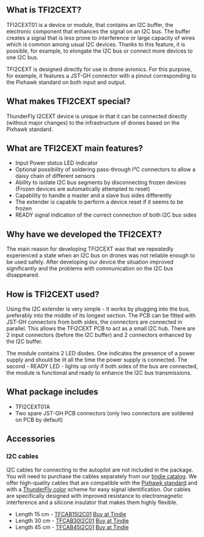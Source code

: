 ## What is TFI2CEXT? 

TFI2CEXT01 is a device or module, that contains an I2C buffer, the electronic component that enhances the signal on an I2C bus. The buffer creates a signal that is less prone to interference or large capacity of wires which is common among usual I2C devices. Thanks to this feature, it is possible, for example, to elongate the I2C bus or connect more devices to one I2C bus. 

TFI2CEXT is designed directly for use in drone avionics. For this purpose, for example, it features a JST-GH connector with a pinout corresponding to the Pixhawk standard on both input and output.

## What makes TFI2CEXT special? 

ThunderFly I2CEXT device is unique in that it can be connected directly (without major changes) to the infrastructure of drones based on the Pixhawk standard.

## What are TFI2CEXT main features?
  
  * Input Power status LED indicator
  * Optional possibility of soldering pass-through I²C connectors to allow a daisy chain of different sensors
  * Ability to isolate I2C bus segments by disconnecting frozen devices (Frozen devices are automatically attempted to reset)
  * Capability to handle a master and a slave bus sides differently
  * The extender is capable to perform a device reset if it seems to be frozen
  * READY signal indication of the correct connection of both I2C bus sides

## Why have we developed the TFI2CEXT?

The main reason for developing TFI2CEXT was that we repeatedly experienced a state when an I2C bus on drones was not reliable enough to be used safely. After developing our device the situation improved significantly and the problems with communication on the I2C bus disappeared.


## How is TFI2CEXT used?

Using the I2C extender is very simple - it works by plugging into the bus, preferably into the middle of its longest section. The PCB can be fitted with JST-GH connectors from both sides, the connectors are connected in parallel. This allows the TFI2CEXT PCB to act as a small I2C hub. There are 2 input connectors (before the I2C buffer) and 2 connectors enhanced by the I2C buffer.

The module contains 2 LED diodes. One indicates the presence of a power supply and should be lit all the time the power supply is connected. The second - READY LED - lights up only if both sides of the bus are connected, the module is functional and ready to enhance the I2C bus transmissions.


## What package includes

- TFI2CEXT01A
- Two spare JST-GH PCB connectors (only two connectors are soldered on PCB by default)


## Accessories
### I2C cables
I2C cables for connecting to the autopilot are not included in the package. You will need to purchase the cables separately from our [tindie catalog](https://www.tindie.com/stores/thunderfly/). We offer high-quality cables that are compatible with the [Pixhawk standard](https://raw.githubusercontent.com/pixhawk/Pixhawk-Standards/master/DS-009%20Pixhawk%20Connector%20Standard.pdf) and with a [ThunderFly color](https://docs.px4.io/main/en/assembly/cable_wiring.html#i2c-cables) scheme for easy signal identification. Our cables are specifically designed with improved resistance to electromagnetic interference and a silicone insulator that makes them highly flexible.

  * Length 15 cm - [TFCAB15I2C01](https://github.com/ThunderFly-aerospace/TFCAB01) [Buy at Tindie](https://www.tindie.com/products/thunderfly/tfcab15i2c01-15-cm-i2c-cable-for-pixhawk-drones/)
  * Length 30 cm - [TFCAB30I2C01](https://github.com/ThunderFly-aerospace/TFCAB01) [Buy at Tindie](https://www.tindie.com/products/thunderfly/tfcab30i2c01-30-cm-i2c-cable-for-pixhawk-drones/)
  * Length 45 cm - [TFCAB45I2C01](https://github.com/ThunderFly-aerospace/TFCAB01) [Buy at Tindie](https://www.tindie.com/products/thunderfly/tfcab45i2c01-45-cm-i2c-cable-for-pixhawk-drones/)
